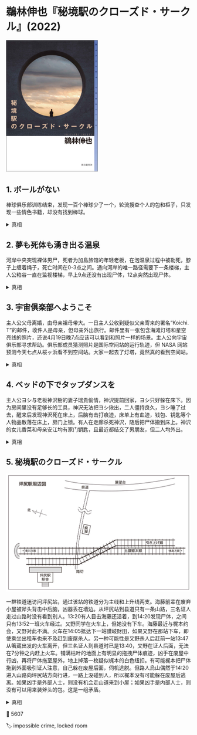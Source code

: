 # 鵜林伸也『秘境駅のクローズド・サークル』(2022)

<img src=covers/2022_秘境駅のクローズド・サークル.jpg width=250/>

## 1. ボールがない

棒球俱乐部训练结束，发现一百个棒球少了一个，轮流搜查个人的包和柜子，只发现一些情色书籍，却没有找到棒球。

<details><summary>真相</summary>
ツカサ把一个坏球交给佐倉缝补。ノリ打出全垒打，三輪葉子从来没有打出过全垒打，所以收起ノリ的棒球留念，为了球的总数不减少，把放在管理室的旧球缝好，放回去代替自己拿走的棒球，这一幕被佐倉看到。佐倉和三輪都以为少的球已放回，但两个球只放回去一个。
</details>

## 2. 夢も死体も湧き出る温泉

河岸中央突现裸体男尸，死者为加島旅馆的年轻老板，在泡温泉过程中被勒死，脖子上缠着绳子，死亡时间在0-3点之间。通向河岸的唯一路径需要下一条楼梯，主人公粕谷一直在监视楼梯，早上9点还没有出现尸体，12点突然出现尸体。

<details><summary>真相</summary>
警察金久保和便利店职员橘是共犯。橘脱光假装尸体，大叫“有尸体”吸引大家注意，金久保指挥围观群众撤离，之后二人一起把附近仓库里的尸体搬出，橘游泳过河逃离。橘在便利店工作，在事发深夜有绝对的不在场证明；金久保白天在派出所值班，无法搬运尸体。
</details>

## 3. 宇宙俱楽部へようこそ

主人公父母离婚，由母亲祖母带大。一日主人公收到疑似父亲寄来的署名“Koichi. T”的邮件，收件人是母亲，但母亲外出旅行。邮件里有一张包含海滩灯塔和星空亮线的照片，还说4月19日晚7点应该可以看到和照片一样的场景。主人公向宇宙俱乐部寻求帮助。俱乐部成员猜测照片是国际空间站的运行轨迹，但 NASA 网站预测今天七点从桜ヶ浜看不到空间站。大家一起去了灯塔，竟然真的看到空间站。

<details><summary>真相</summary>
父亲是宇航员高田光一，所以知道空间站的运行路线临时改变。母亲外出旅行是为了去外地看空间站。
</details>

## 4. ベッドの下でタップダンスを

主人公ヨシ与老板神沢樹的妻子瑞貴偷情，神沢提前回家，ヨシ只好躲在床下。因为房间里没有足够长的工具，神沢无法把ヨシ揪出，二人僵持良久，ヨシ睡了过去，醒来后发现神沢死在床上，后脑有击打痕迹，床单上有血迹，钱包、钥匙等个人物品散落在床上，房门上锁。有人在走廊杀死神沢，随后把尸体搬到床上。神沢的女儿香菜和母亲安江均有家门钥匙，且最近都结交了男朋友，但二人均外出。

<details><summary>真相</summary>
凶手是公司专务，他也与妻子瑞貴有染。神沢为了揪出床下的ヨシ，让专务带高枝剪来家里，专务见到愤怒的神沢，误以为奸情败露，杀死神沢，把尸体搬到屋内床上嫁祸ヨシ，又从外面锁门，用高枝剪把钥匙从窗户放回尸体旁。
</details>

## 5. 秘境駅のクローズド・サークル

<img src=images/秘境駅のクローズド・サークル_铁路.jpg width=600/>

一群铁道迷访问坪尻站，通过该站的铁道分为主线和上升线两支。海藤前辈在废弃小屋被斧头背击中后脑，凶器丢在墙边。从坪尻站到县道只有一条山路，三名证人走过山路时没有看到别人。13:20有人目击海藤还活着，到14:20发现尸体，之间只有13:52一班火车经过。又野同学在火车上，但她没有下车。海藤最近与梶本约会，又野对此不满。火车在14:05抵达下一站讃岐財田，如果又野在那站下车，即使乘坐出租车也来不及赶到废屋杀人。另一种可能性是又野杀人后赶前一站13:47从箸蔵出发的火车离开，但三名证人到县道时已是13:40，又野在证人后面，无法在7分钟之内赶上火车。铺满枯叶的地面上有明显的拖拽尸体痕迹，凶手在废屋中行凶，再将尸体拖至屋外，地上掉落一枚疑似梶本的白色纽扣。有可能梶本把尸体拖到外面吸引证人注意，自己躲在废屋后面，伺机逃脱。但路人烏山偶然于14:20进入山路向坪尻站方向行进，一路上没碰到人，所以梶本没有可能躲在废屋后逃离。如果凶手是外部人士，则没有机会走山道来到小屋；如果凶手是内部人士，则没有可以用来装斧头的包。这是一组矛盾。

<details><summary>真相</summary>
外部人士又野与内部人士当麻合谋杀人。又野从阿波池田方向坐火车进站，火车在上升线倒车后短暂停车，她把装斧头的手提袋从窗户扔下。当麻在站台拾起手提袋，到废屋用斧头行凶，并丢下纽扣栽赃梶本。
</details>

:link: 5607

:label: impossible crime, locked room
